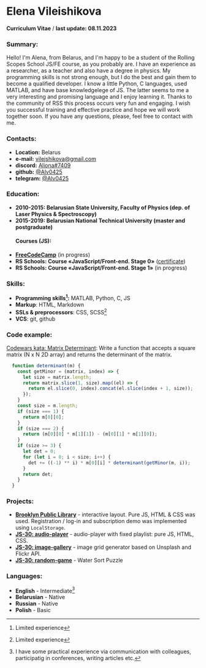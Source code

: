 # Elena Vileishikova
**Curriculum Vitae** / **last update: 08.11.2023**
### Summary:
Hello! I'm Alena, from Belarus, and I'm happy to be a student of the Rolling Scopes School JS/FE course, as you probably are. I have an experience as a researcher, as a teacher and also have a degree in physics. My programming skills is not strong enough, but I do the best and gain them to become a qualified developer. I know a little Python, C languages, used MATLAB, and have base knowledgelege of JS. The latter seems to me a very interesting and promising language and I enjoy learning it. Thanks to the community of RSS this process occurs very fun and engaging. I wish you successful training and effective practice and hope we will work together soon. If you have any questions, please, feel free to contact with me.

### Contacts:
  - **Location:** Belarus
  - **e-mail:** [vilejshikova@gmail.com](mailto:vilejshikova@gmail.com)
  - **discord:** [Aliona#7409](https://discordapp.com/users/1122842754175742052/)
  - **github:** [@Alv0425](https://github.com/Alv0425)
  - **telegram:** [@Alv0425](https://t.me/Alv0425)
  
### Education:
 - **2010-2015: Belarusian State University, Faculty of Physics (dep. of Laser Physics & Spectroscopy)**
 - **2015-2019: Belarusian National Technical University (master and postgraduate)**
   #### Courses (JS):
 - **[FreeCodeCamp](https://www.freecodecamp.org/)** (in progress)
 - **RS Schools: Course «JavaScript/Front-end. Stage 0»** ([certificate](https://app.rs.school/certificate/j77h435w))
 - **RS Schools: Course «JavaScript/Front-end. Stage 1»** (in progress)

### Skills:
  - **Programming skills[^1]:** MATLAB, Python, C, JS 
  - **Markup**: HTML, Markdown
  - **SSLs & preprocessors**: CSS, SCSS[^1]
  - **VCS**: git, github

### Code example:
[Codewars kata: Matrix Determinant](https://www.codewars.com/kata/52a382ee44408cea2500074c): Write a function that accepts a square matrix (N x N 2D array) and returns the determinant of the matrix.

```javascript
  function determinant(m) {
    const getMinor = (matrix, index) => {
      let size = matrix.length;
      return matrix.slice(1, size).map((el) => {
        return el.slice(0, index).concat(el.slice(index + 1, size));
      });
    }
    const size = m.length;
    if (size === 1) {
      return m[0][0];
    } 
    if (size === 2) {
      return (m[0][0] * m[1][1]) - (m[0][1] * m[1][0]);
    }
    if (size >= 3) {
      let det = 0;
      for (let i = 0; i < size; i++) {
        det += ((-1) ** i) * m[0][i] * determinant(getMinor(m, i));
      }
      return det;
    }
  }

```
### Projects:
- **[Brooklyn Public Library](https://alv0425.github.io/JSS0-PRESCHOOL-2023Q2/library/)** - interactive layout. Pure JS, HTML & CSS was used. Registration / log-in and subscription demo was implemented using ``LocalStorage``.
- **[JS-30: audio-player](https://alv0425.github.io/JSS0-PRESCHOOL-2023Q2/audio-player/)** - audio-player with fixed playlist: pure JS, HTML, CSS.
- **[JS-30: image-gallery](https://alv0425.github.io/JSS0-PRESCHOOL-2023Q2/image-gallery/)** - image grid generator based on Unsplash and Flickr API.
- **[JS-30: random-game](https://alv0425.github.io/JSS0-PRESCHOOL-2023Q2/random-game/)** - Water Sort Puzzle

### Languages: 
- **English** - Intermediate[^2] 
- **Belarusian** - Native
- **Russian** - Native
- **Polish** - Basic

[^1]: Limited experience
[^2]: I have some practical experience via communication with colleagues, participatig in conferences, writing articles etc.